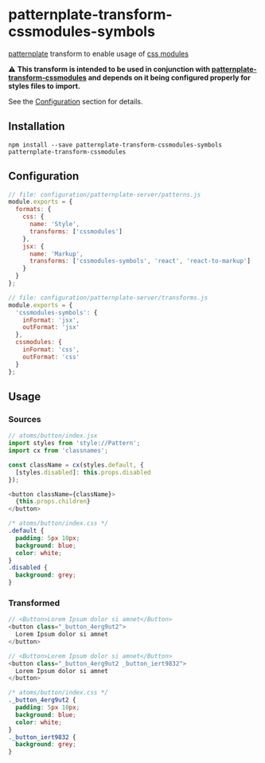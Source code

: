 # patternplate-transform-cssmodules-symbols

[patternplate](/sinnerschrader/patternplate) transform to enable usage of
[css modules](https://github.com/css-modules/css-modules)

:warning: **This transform is intended to be used in conjunction with
 [patternplate-transform-cssmodules](https://github.com/nerdlabs/patternplate-transform-cssmodules)
 and depends on it being configured properly for styles files to import.**

See the [Configuration](#configuration) section for details.

## Installation

```shell
npm install --save patternplate-transform-cssmodules-symbols patternplate-transform-cssmodules
```

## Configuration

```javascript
// file: configuration/patternplate-server/patterns.js
module.exports = {
  formats: {
    css: {
      name: 'Style',
      transforms: ['cssmodules']
    },
    jsx: {
      name: 'Markup',
      transforms: ['cssmodules-symbols', 'react', 'react-to-markup']
    }
  }
};
```

```javascript
// file: configuration/patternplate-server/transforms.js
module.exports = {
  'cssmodules-symbols': {
    inFormat: 'jsx',
    outFormat: 'jsx'
  },
  cssmodules: {
    inFormat: 'css',
    outFormat: 'css'
  }
};
```

## Usage

### Sources

```javascript
// atoms/button/index.jsx
import styles from 'style://Pattern';
import cx from 'classnames';

const className = cx(styles.default, {
  [styles.disabled]: this.props.disabled
});

<button className={className}>
  {this.props.children}
</button>
```

```css
/* atoms/button/index.css */
.default {
  padding: 5px 10px;
  background: blue;
  color: white;
}
.disabled {
  background: grey;
}
```

### Transformed

```javascript
// <Button>Lorem Ipsum dolor si amnet</Button>
<button class="_button_4erg9ut2">
  Lorem Ipsum dolor si amnet
</button>

// <Button>Lorem Ipsum dolor si amnet</Button>
<button class="_button_4erg9ut2 _button_iert9832">
  Lorem Ipsum dolor si amnet
</button>
```

```css
/* atoms/button/index.css */
._button_4erg9ut2 {
  padding: 5px 10px;
  background: blue;
  color: white;
}
._button_iert9832 {
  background: grey;
}
```
